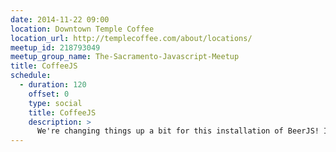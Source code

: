 ```yaml
---
date: 2014-11-22 09:00
location: Downtown Temple Coffee
location_url: http://templecoffee.com/about/locations/
meetup_id: 218793049
meetup_group_name: The-Sacramento-Javascript-Meetup
title: CoffeeJS
schedule:
  - duration: 120
    offset: 0
    type: social
    title: CoffeeJS
    description: >
      We're changing things up a bit for this installation of BeerJS! Instead of an evening of cold and tasty brews, we'll be meeting up for a _morning_ of _hot_ and tasty brews!
---
```

